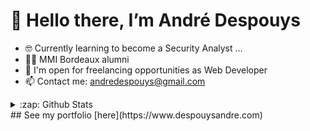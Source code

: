 # 👋 Hello there, I’m André Despouys

- 🤓 Currently learning to become a Security Analyst ...
- 👨‍🎓 MMI Bordeaux alumni
- 🌱 I'm open for freelancing opportunities as Web Developer
- 📫 Contact me: andredespouys@gmail.com
<details>
  <summary>:zap: Github Stats</summary>
  <img align="left" alt="andredespouys" src="https://github-readme-stats-andredespouys.vercel.app/api?username=andredespouys&show_icons=true&theme=radical
"></img>


</details>
## See my portfolio [here](https://www.despouysandre.com)
<!---
andredespouys/andredespouys is a ✨ special ✨ repository because its `README.md` (this file) appears on your GitHub profile.
You can click the Preview link to take a look at your changes.
--->
